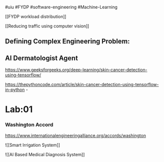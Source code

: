 #uiu #FYDP #software-engineering #Machine-Learning 

[[FYDP workload distribution]]

[[Reducing traffic using computer vision]]
## Defining Complex Engineering Problem:



## AI Dermatologist Agent
https://www.geeksforgeeks.org/deep-learning/skin-cancer-detection-using-tensorflow/


https://thepythoncode.com/article/skin-cancer-detection-using-tensorflow-in-python
	- 

# Lab:01
### Washington Accord
https://www.internationalengineeringalliance.org/accords/washington

![[Smart Irrigation System]]




![[AI Based Medical Diagnosis System]]

